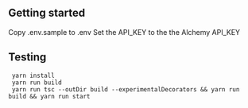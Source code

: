 ## Getting started

Copy .env.sample to .env
Set the API_KEY to the the Alchemy API_KEY

## Testing
 
     yarn install
     yarn run build
     yarn run tsc --outDir build --experimentalDecorators && yarn run build && yarn run start